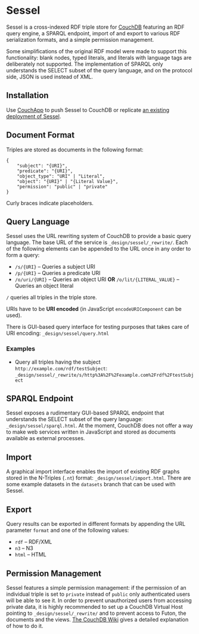 Sessel
======

Sessel is a cross-indexed RDF triple store for [CouchDB](http://couchdb.apache.org) featuring an RDF query engine, a SPARQL endpoint, import of and export to various RDF serialization formats, and a simple permission management.

Some simplifications of the original RDF model were made to support this functionality: blank nodes, typed literals, and literals with language tags are deliberately not supported. The implementation of SPARQL only understands the SELECT subset of the query language, and on the protocol side, JSON is used instead of XML.


Installation
------------

Use [CouchApp](http://couchapp.org) to push Sessel to CouchDB or replicate [an existing deployment of Sessel](http://agrueneberg.iriscouch.com/sessel/).


Document Format
---------------

Triples are stored as documents in the following format:

    {
        "subject": "{URI}",
        "predicate": "{URI}",
        "object_type": "URI" | "Literal",
        "object": "{URI}" | "{Literal Value}",
        "permission": "public" | "private"
    }

Curly braces indicate placeholders.


Query Language
--------------

Sessel uses the URL rewriting system of CouchDB to provide a basic query language. The base URL of the service is `_design/sessel/_rewrite/`.
Each of the following elements can be appended to the URL once in any order to form a query:

* `/s/{URI}` – Queries a subject URI
* `/p/{URI}` – Queries a predicate URI
* `/o/uri/{URI}` – Queries an object URI **OR** `/o/lit/{LITERAL_VALUE}` – Queries an object literal

`/` queries all triples in the triple store.

URIs have to be **URI encoded** (in JavaScript `encodeURIComponent` can be used).

There is GUI-based query interface for testing purposes that takes care of URI encoding: `_design/sessel/query.html`

### Examples

* Query all triples having the subject `http://example.com/rdf/testSubject`: `_design/sessel/_rewrite/s/http%3A%2F%2Fexample.com%2Frdf%2FtestSubject`


SPARQL Endpoint
---------------

Sessel exposes a rudimentary GUI-based SPARQL endpoint that understands the SELECT subset of the query language: `_design/sessel/sparql.html`.
At the moment, CouchDB does not offer a way to make web services written in JavaScript and stored as documents available as external processes.


Import
------

A graphical import interface enables the import of existing RDF graphs stored in the N-Triples (`.nt`) format: `_design/sessel/import.html`.
There are some example datasets in the `datasets` branch that can be used with Sessel.


Export
------

Query results can be exported in different formats by appending the URL parameter `format` and one of the following values:

* `rdf` – RDF/XML
* `n3` – N3
* `html` – HTML


Permission Management
---------------------

Sessel features a simple permission management: if the permission of an individual triple is set to `private` instead of `public` only authenticated users will be able to see it.
In order to prevent unauthorized users from accessing private data, it is highly recommended to set up a CouchDB Virtual Host pointing to `_design/sessel/_rewrite/` and to prevent access to Futon, the documents and the views. [The CouchDB Wiki](http://wiki.apache.org/couchdb/Virtual_Hosts) gives a detailed explanation of how to do it.
